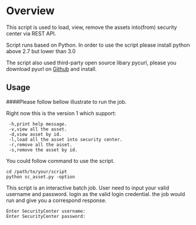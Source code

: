 
# Overview

This script is used to load, view, remove the assets into(from) security center via REST API.

Script runs based on Python. In order to use the script please install python above 2.7 but lower than 3.0

The script also used third-party open source libary pycurl, please you download pyurl on [Github](https://github.com/pycurl/pycurl) and install.

## Usage

####Please follow bellow illustrate to run the job.

Right now this is the version 1 which support:

```
 -h,print help message.
 -v,view all the asset.
 -d,view asset by id.
 -l,load all the asset into security center.
 -r,remove all the asset.
 -s,remove the asset by id.
```

You could follow command to use the script.

```
cd /path/to/your/script
python sc_asset.py -option

```

This script is an interactive batch job. User need to input your valid username and password. login as the valid login credential. the job would run and give you a correspond response.

```
Enter SecurityCenter username: 
Enter SecurityCenter password: 
```





